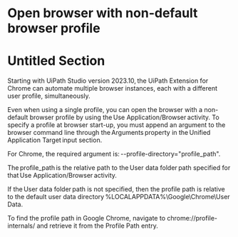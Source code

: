 ﻿# Open browser with non-default browser profile

# Untitled Section

Starting with UiPath Studio version 2023.10, the UiPath Extension for Chrome can
                automate multiple browser instances, each with a different user profile,
                simultaneously.

Even when using a single profile, you can open the browser with a non-default browser
                profile by using the Use Application/Browser activity.
                To specify a profile at browser start-up, you must append an argument to the browser
                command line through the Arguments property in the Unified Application
                    Target input section.

For Chrome, the required argument
                    is: --profile-directory="profile_path".

The profile_path is the relative path to the User data
                folder path specified for that Use Application/Browser activity.

If the User data folder path is not specified, then the profile path is
                relative to the default user data
                    directory %LOCALAPPDATA%\Google\Chrome\User Data.



To find the profile path in Google Chrome, navigate to
                    chrome://profile-internals/ and retrieve it from the Profile
                    Path entry.
